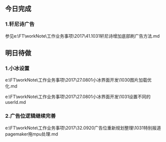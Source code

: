 ## 今日完成
### 1.轩尼诗广告
参见e:\FT\workNote\工作业务事项\2017\41.1031轩尼诗增加底部刷广告方法.md

## 明日待做
### 1.小冰设置
e:\FT\workNote\工作业务事项\2017\27.0801小冰界面开发\1030图片加载优化.md

e:\FT\workNote\工作业务事项\2017\27.0801小冰界面开发\1031设置不同的userId.md

### 2.广告位逻辑继续完善

e:\FT\workNote\工作业务事项\2017\32.0920广告位重新规划整理\1031特别报道pagemaker拖mpu处理.md